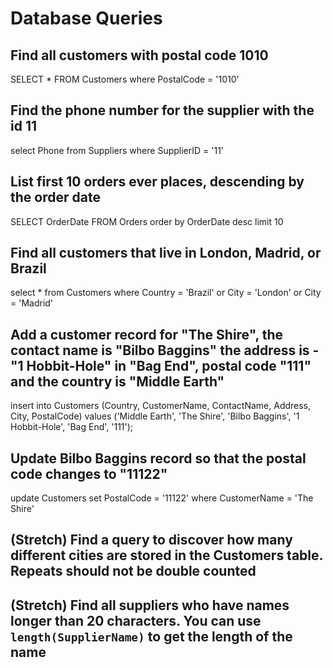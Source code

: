 # Database Queries

## Find all customers with postal code 1010

SELECT * FROM Customers
where PostalCode = '1010'

## Find the phone number for the supplier with the id 11

select Phone
from Suppliers
where SupplierID = '11'

## List first 10 orders ever places, descending by the order date

SELECT OrderDate
FROM Orders
order by OrderDate desc
limit 10

## Find all customers that live in London, Madrid, or Brazil

select *
from Customers
where Country = 'Brazil' or City = 'London' or City = 'Madrid'

## Add a customer record for "The Shire", the contact name is "Bilbo Baggins" the address is -"1 Hobbit-Hole" in "Bag End", postal code "111" and the country is "Middle Earth"

insert into Customers (Country, CustomerName, ContactName, Address, City, PostalCode)
  values ('Middle Earth', 'The Shire', 'Bilbo Baggins', '1 Hobbit-Hole', 'Bag End', '111');

## Update Bilbo Baggins record so that the postal code changes to "11122"

update Customers set PostalCode = '11122' where CustomerName = 'The Shire'

## (Stretch) Find a query to discover how many different cities are stored in the Customers table. Repeats should not be double counted

## (Stretch) Find all suppliers who have names longer than 20 characters. You can use `length(SupplierName)` to get the length of the name
